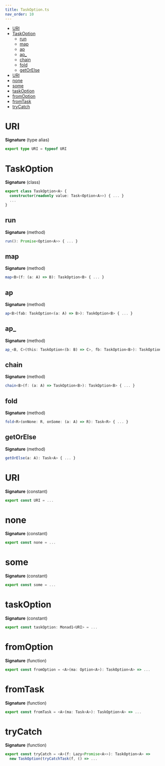 ```yaml
---
title: TaskOption.ts
nav_order: 10
---
```


<!-- START doctoc generated TOC please keep comment here to allow auto update -->
<!-- DON'T EDIT THIS SECTION, INSTEAD RE-RUN doctoc TO UPDATE -->


- [URI](#uri)
- [TaskOption](#taskoption)
  - [run](#run)
  - [map](#map)
  - [ap](#ap)
  - [ap\_](#ap%5C_)
  - [chain](#chain)
  - [fold](#fold)
  - [getOrElse](#getorelse)
- [URI](#uri-1)
- [none](#none)
- [some](#some)
- [taskOption](#taskoption)
- [fromOption](#fromoption)
- [fromTask](#fromtask)
- [tryCatch](#trycatch)

<!-- END doctoc generated TOC please keep comment here to allow auto update -->

# URI

**Signature** (type alias)

```ts
export type URI = typeof URI
```

# TaskOption

**Signature** (class)

```ts
export class TaskOption<A> {
  constructor(readonly value: Task<Option<A>>) { ... }
  ...
}
```

## run

**Signature** (method)

```ts
run(): Promise<Option<A>> { ... }
```

## map

**Signature** (method)

```ts
map<B>(f: (a: A) => B): TaskOption<B> { ... }
```

## ap

**Signature** (method)

```ts
ap<B>(fab: TaskOption<(a: A) => B>): TaskOption<B> { ... }
```

## ap\_

**Signature** (method)

```ts
ap_<B, C>(this: TaskOption<(b: B) => C>, fb: TaskOption<B>): TaskOption<C> { ... }
```

## chain

**Signature** (method)

```ts
chain<B>(f: (a: A) => TaskOption<B>): TaskOption<B> { ... }
```

## fold

**Signature** (method)

```ts
fold<R>(onNone: R, onSome: (a: A) => R): Task<R> { ... }
```

## getOrElse

**Signature** (method)

```ts
getOrElse(a: A): Task<A> { ... }
```

# URI

**Signature** (constant)

```ts
export const URI = ...
```

# none

**Signature** (constant)

```ts
export const none = ...
```

# some

**Signature** (constant)

```ts
export const some = ...
```

# taskOption

**Signature** (constant)

```ts
export const taskOption: Monad1<URI> = ...
```

# fromOption

**Signature** (function)

```ts
export const fromOption = <A>(ma: Option<A>): TaskOption<A> => ...
```

# fromTask

**Signature** (function)

```ts
export const fromTask = <A>(ma: Task<A>): TaskOption<A> => ...
```

# tryCatch

**Signature** (function)

```ts
export const tryCatch = <A>(f: Lazy<Promise<A>>): TaskOption<A> =>
  new TaskOption(tryCatchTask(f, () => ...
```
